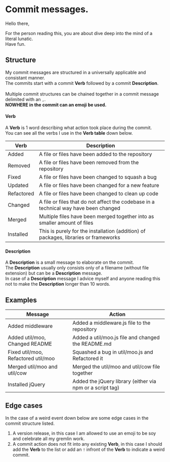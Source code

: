 # Commit messages.
Hello there, 

For the person reading this, you are about dive deep into the mind of a literal lunatic.<br>
Have fun.

## Structure
My commit messages are structured in a universally applicable and consistant manner.<br>
The commits start with a commit **Verb** followed by a commit **Description**.<br>
<br>
Multiple commit structures can be chained together in a commit message delimited with an `,`.<br>
**NOWHERE in the commit can an emoji be used.**

#### Verb
A **Verb** is 1 word describing what action took place during the commit.<br>
You can see all the verbs I use in the **Verb table** down below.

| Verb       | Description   |
| ---------- | ------------- |
| Added      | A file or files have been added to the repository     |
| Removed    | A file or files have been removed from the repository |
| Fixed      | A file or files have been changed to squash a bug     |
| Updated    | A file or files have been changed for a new feature   |
| Refactored | A file or files have been changed to clean up code    |
| Changed    | A file or files that do not affect the codebase in a technical way have been changed |
| Merged     | Multiple files have been merged together into as smaller amount of files             |
| Installed  | This is purely for the installation (addition) of packages, libraries or frameworks  |

#### Description
A **Description** is a small message to elaborate on the commit.<br>
The **Description** usually only consists only of a filename (without file extension) but can be a **Description** message.<br> 
In case of a **Description** message I advice myself and anyone reading this not to make the **Description** longer than 10 words.

## Examples

| Message                             | Action      |
| ----------------------------------- | ----------- |
| Added middleware                    | Added a middleware.js file to the repository              |
| Added util/moo, Changed README      | Added a util/moo.js file and changed the README.md        |
| Fixed util/moo, Refactored util/moo | Squashed a bug in util/moo.js and Refactored it           |
| Merged util/moo and util/cow        | Merged the util/moo and util/cow file together            |
| Installed jQuery                    | Added the jQuery library (either via npm or a script tag) |

## Edge cases
In the case of a weird event down below are some edge cases in the commit structure listed.<br>

1. A version release, in this case I am allowed to use an emoji to be soy and celebrate all my gremlin work.
2. A commit action does not fit into any existing **Verb**, in this case I should add the **Verb** to the list or add an `!` infront of the **Verb** to indicate a weird commit.

